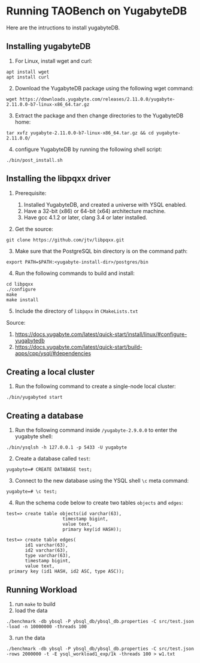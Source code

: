 
# Running TAOBench on YugabyteDB
Here are the intructions to install yugabyteDB.

## Installing yugabyteDB
1. For Linux, install wget and curl:
```
apt install wget
apt install curl
```
2. Download the YugabyteDB package using the following wget command:
```
wget https://downloads.yugabyte.com/releases/2.11.0.0/yugabyte-2.11.0.0-b7-linux-x86_64.tar.gz
```
3. Extract the package and then change directories to the YugabyteDB home:
```
tar xvfz yugabyte-2.11.0.0-b7-linux-x86_64.tar.gz && cd yugabyte-2.11.0.0/
```
4. configure YugabyteDB by running the following shell script:
```
./bin/post_install.sh
```

## Installing the libpqxx driver
1. Prerequisite:

    1. Installed YugabyteDB, and created a universe with YSQL enabled.
    2. Have a 32-bit (x86) or 64-bit (x64) architecture machine.
    3. Have gcc 4.1.2 or later, clang 3.4 or later installed.

2. Get the source:
```
git clone https://github.com/jtv/libpqxx.git
```

3. Make sure that the PostgreSQL bin directory is on the command path:
```
export PATH=$PATH:<yugabyte-install-dir>/postgres/bin
```

4. Run the following commands to build and install:
```
cd libpqxx
./configure
make
make install
```

5. Include the directory of `libpqxx` in `CMakeLists.txt`


Source: 
1. https://docs.yugabyte.com/latest/quick-start/install/linux/#configure-yugabytedb
2. https://docs.yugabyte.com/latest/quick-start/build-apps/cpp/ysql/#dependencies

## Creating a local cluster
1. Run the following command to create a single-node local cluster:
```
./bin/yugabyted start
```

## Creating a database
1. Run the following command inside `/yugabyte-2.9.0.0` to enter the yugabyte shell:
```
./bin/ysqlsh -h 127.0.0.1 -p 5433 -U yugabyte
```
2. Create a database called `test`:
```
yugabyte=# CREATE DATABASE test;
```
3. Connect to the new database using the YSQL shell `\c` meta command:
```
yugabyte=# \c test;
```

4. Run the schema code below to create two tables `objects` and `edges`:
```
test=> create table objects(id varchar(63),
                     timestamp bigint,
                     value text,
                     primary key(id HASH));

test=> create table edges(
       id1 varchar(63),
       id2 varchar(63),
       type varchar(63),
       timestamp bigint,
       value text,
 primary key (id1 HASH, id2 ASC, type ASC));
 ```

## Running Workload

1. run `make` to build
2. load the data
```
./benchmark -db ybsql -P ybsql_db/ybsql_db.properties -C src/test.json -load -n 10000000 -threads 100
```
3. run the data
```
./benchmark -db ybsql -P ybsql_db/ybsql_db.properties -C src/test.json -rows 2000000 -t -E ysql_workload1_exp/1k -threads 100 > w1.txt
```

